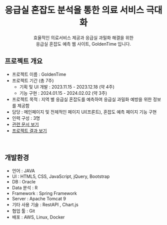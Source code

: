 # <center> 응급실 혼잡도 분석을 통한 의료 서비스 극대화 </center>
<center>효율적인 의료서비스 제공과 응급실 과밀화 해결을 위한<br></center>   
<center>응급실 혼잡도 예측 웹 사이트, GoldenTime 입니다.</center>

   
## 프로젝트 개요
* 프로젝트 이름 : GoldenTime
* 프로젝트 기간 (총 7주)
   - 기획 및 UI 개발 : 2023.11.15 - 2023.12.18 (약 4주)
   - 기능 구현 : 2024.01.15 - 2024.02.02 (약 3주)
* 프로젝트 목적 : 지역 별 응급실 혼잡도를 예측하여 응급실 과밀화 예방을 위한 정보를 제공함
* 담당 : 메인페이지 및 전체적인 페이지 UI(프론트), 혼잡도 예측 페이지 기능 구현
* 인력 구성 : 3명
* [관련 문서 보기](https://github.com/doHand/Project/tree/main/Documentation)
* [프로젝트 결과 보기](http://43.203.78.27:8080/)
<br>

## 개발환경
-	언어 : JAVA
-	UI : HTML5, CSS, JavaScript, jQuery, Bootstrap
-	DB : Oracle
-	Data 분석 : R
-	Framework : Spring Framework
-	Server : Apache Tomcat 9
-	기타 사용 기술 : RestAPI , Chart.js
-	협업 툴 : Git
-  배포 : AWS, Linux, Docker
